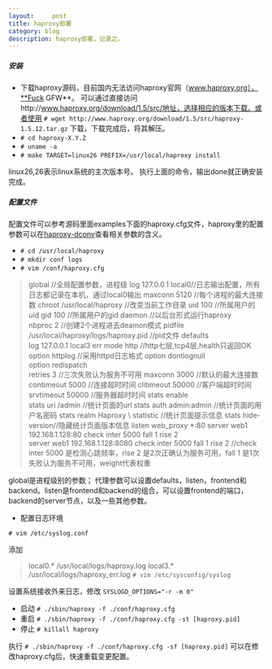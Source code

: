```yaml
---
layout:     post
title: haproxy部署
category: blog
description: haproxy部署，记录之。
---
```


##### 安装

+ 下载haproxy源码，目前国内无法访问haproxy官网（www.haproxy.org），**Fuck GFW**。
 可以通过直接访问http://www.haproxy.org/download/1.5/src/地址，选择相应的版本下载。或者使用
  `# wget http://www.haproxy.org/download/1.5/src/haproxy-1.5.12.tar.gz`
下载，下载完成后，将其解压。
+ `# cd haproxy-X.Y.Z`
+ `# uname -a`
+ `# make TARGET=linux26 PREFIX=/usr/local/haproxy install`

linux26,26表示linux系统的主次版本号。
执行上面的命令，输出done就正确安装完成。

##### 配置文件

配置文件可以参考源码里面examples下面的haproxy.cfg文件，haproxy里的配置参数可以在[haproxy-dconv](http://cbonte.github.io/haproxy-dconv/index.html)查看相关参数的含义。

+ `# cd /usr/local/haproxy`
+ `# mkdir conf logs`
+ `# vim /conf/haproxy.cfg`

>	 global  //全局配置参数，进程级
	     log 127.0.0.1 local0//日志输出配置，所有日志都记录在本机，通过local0输出
	     maxconn  5120  //每个进程的最大连接数 
	     chroot   /usr/local/haproxy  //改变当前工作目录
	     uid      100  //所属用户的uid
	     gid      100  //所属用户的gid
	     daemon  //以后台形式运行haproxy   
	     nbproc   2  //创建2个进程进去deamon模式
	     pidfile  /usr/local/haproxy/logs/haproxy.pid  //pid文件
	 defaults  
	     log     127.0.0.1  local3  err
	     mode    http  //http七层,tcp4层,health只返回OK
	     option  httplog  //采用httpd日志格式
	     option  dontlognull  
	     option  redispatch  
	     retries 3  //三次失败认为服务不可用
	     maxconn 3000  //默认的最大连接数
	     contimeout 5000  //连接超时时间
	     clitimeout 50000  //客户端超时时间
	     srvtimeout 50000  //服务器超时时间
	     stats enable  
	     stats uri /admin  //统计页面的url
	     stats auth admin:admin  //统计页面的用户名密码
	     stats realm Haproxy \ statistic  //统计页面提示信息
	     stats hide-version//隐藏统计页面版本信息
	 listen web_proxy *:80
		 server web1 192.168.1.128:80 check inter 5000 fall 1 rise 2  
		 server web1 192.168.1.128:8080 check inter 5000 fall 1 rise 2
	//check inter 5000 是检测心跳频率，rise 2 是2次正确认为服务可用，fall 1 是1次失败认为服务不可用，weight代表权重

global是进程级别的参数；
代理参数可以设置defaults，listen，frontend和backend。listen是frontend和backend的组合，可以设置frontend的端口，backend的server节点，以及一些其他参数。

+ 配置日志环境

`# vim /etc/syslog.conf `

添加

>	local0.*        /usr/local/logs/haproxy.log 
>	local3.*        /usr/local/logs/haproxy_err.log 
`# vim /etc/sysconfig/syslog`

设置系统接收外来日志，修改
 `SYSLOGD_OPTIONS="-r -m 0"`

+ 启动
`# ./sbin/haproxy -f ./conf/haproxy.cfg`
+ 重启
`# ./sbin/haproxy -f ./conf/haproxy.cfg -st [haproxy.pid]`
+ 停止
`# killall haproxy`

执行
 `# ./sbin/haproxy -f ./conf/haproxy.cfg -sf [haproxy.pid]` 
可以在修改haproxy.cfg后，快速重载变更配置。
